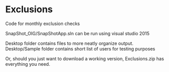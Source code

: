 # Exclusions
Code for monthly exclusion checks

SnapShot_OIG/SnapShotApp.sln can be run using visual studio 2015

Desktop folder contains files to more neatly organize output. Desktop/Sample folder contains short list of users for testing purposes

Or, should you just want to download a working version, Exclusions.zip has everything you need.
